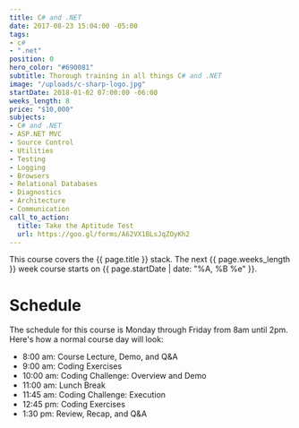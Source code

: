 ```yaml
---
title: C# and .NET
date: 2017-08-23 15:04:00 -05:00
tags:
- c#
- ".net"
position: 0
hero_color: "#690081"
subtitle: Thorough training in all things C# and .NET
image: "/uploads/c-sharp-logo.jpg"
startDate: 2018-01-02 07:00:00 -06:00
weeks_length: 8
price: "$10,000"
subjects:
- C# and .NET
- ASP.NET MVC
- Source Control
- Utilities
- Testing
- Logging
- Browsers
- Relational Databases
- Diagnostics
- Architecture
- Communication
call_to_action:
  title: Take the Aptitude Test
  url: https://goo.gl/forms/A62VX1BLsJqZOyKh2
---
```


This course covers the {{ page.title }} stack.
The next {{ page.weeks_length }} week course starts on
{{ page.startDate | date: "%A, %B %e" }}.

# Schedule

The schedule for this course is Monday through Friday from 8am until 2pm. Here's how a normal course day will look:

* 8:00 am: Course Lecture, Demo, and Q&A
* 9:00 am: Coding Exercises
* 10:00 am: Coding Challenge: Overview and Demo
* 11:00 am: Lunch Break
* 11:45 am: Coding Challenge: Execution
* 12:45 pm: Coding Exercises
* 1:30 pm: Review, Recap, and Q&A